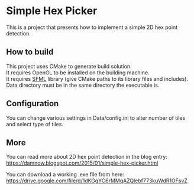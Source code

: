 Simple Hex Picker
=====
This is a project that presents how to implement a simple 2D hex point detection.

## How to build
This project uses CMake to generate build solution.  
It requires OpenGL to be installed on the building machine.  
It requires [SFML](https://www.sfml-dev.org) library (give CMake paths to its library files and includes).  
Data directory must be in the same directory the executable is.  

## Configuration
You can change various settings in Data/config.ini to alter number of tiles and select type of tiles.

## More
You can read more about 2D hex point detection in the blog entry: https://damnow.blogspot.com/2015/01/simple-hex-picker.html

You can download a working .exe file from here: https://drive.google.com/file/d/1dKGgYC6rMMqAZQlebf773kuWdR1OFsvZ
